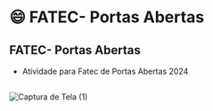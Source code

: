 # :smile: FATEC- Portas Abertas 

##  FATEC- Portas Abertas
- Atividade para Fatec de Portas Abertas 2024
##
![Captura de Tela (1)](https://github.com/KenzoSant/Fatec_2024/assets/83035443/fe3a242e-31fa-46b1-92ee-f3ac82165008)
